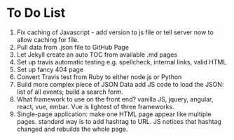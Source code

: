 # To Do List

1. Fix caching of Javascript - add version to js file or tell server now to allow caching for file.
1. Pull data from .json file to GitHub Page
1. Let Jekyll create an auto TOC from available .md pages
1. Set up travis automatic testing e.g. spellcheck, internal links, valid HTML
1. Set up fancy 404 page
1. Convert Travis test from Ruby to either node.js or Python
1. Build more complex piece of JSON Data add JS code to load the JSON: list of all events;  build a search form.
1. What framework to use on the front end?  vanilla JS, jquery, angular, react, vue, embar.  Vue is lightest of three frameworks.
1. Single-page application: make one HTML page appear like multiple pages. standard way is to add hashtag to URL. JS notices that hashtag changed and rebuilds the whole page.